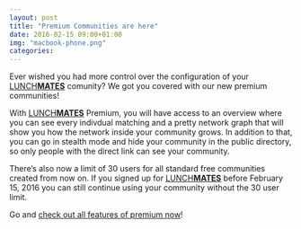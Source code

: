 ```yaml
---
layout: post
title: "Premium Communities are here"
date: 2016-02-15 09:00+01:00
img: "macbook-phone.png"
categories:
---
```


Ever wished you had more control over the configuration of your [LUNCH**MATES**][lunchmates] comunity? We got you covered with our new premium communities!

With [LUNCH**MATES**][lunchmates] Premium, you will have access to an overview where you can see every indivdual matching and a pretty network graph that will show you how the network inside your community grows. In addition to that, you can go in stealth mode and hide your community in the public directory, so only people with the direct link can see your community.

There’s also now a limit of 30 users for all standard free communities created from now on. If you signed up for [LUNCH**MATES**][lunchmates] before February 15, 2016 you can still continue using your community without the 30 user limit.

Go and [check out all features of premium now][premium]!

[lunchmates]: https://www.lunchmates.org
[premium]: https://www.lunchmates.org/pages/premium
